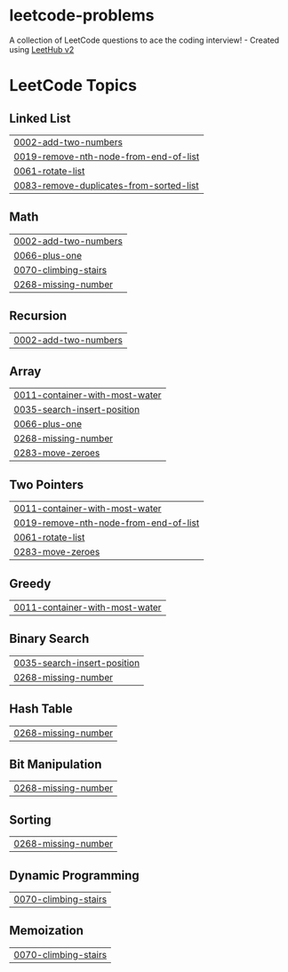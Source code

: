 # leetcode-problems
A collection of LeetCode questions to ace the coding interview! - Created using [LeetHub v2](https://github.com/arunbhardwaj/LeetHub-2.0)

<!---LeetCode Topics Start-->
# LeetCode Topics
## Linked List
|  |
| ------- |
| [0002-add-two-numbers](https://github.com/ecalban/leetcode-problems/tree/master/0002-add-two-numbers) |
| [0019-remove-nth-node-from-end-of-list](https://github.com/ecalban/leetcode-problems/tree/master/0019-remove-nth-node-from-end-of-list) |
| [0061-rotate-list](https://github.com/ecalban/leetcode-problems/tree/master/0061-rotate-list) |
| [0083-remove-duplicates-from-sorted-list](https://github.com/ecalban/leetcode-problems/tree/master/0083-remove-duplicates-from-sorted-list) |
## Math
|  |
| ------- |
| [0002-add-two-numbers](https://github.com/ecalban/leetcode-problems/tree/master/0002-add-two-numbers) |
| [0066-plus-one](https://github.com/ecalban/leetcode-problems/tree/master/0066-plus-one) |
| [0070-climbing-stairs](https://github.com/ecalban/leetcode-problems/tree/master/0070-climbing-stairs) |
| [0268-missing-number](https://github.com/ecalban/leetcode-problems/tree/master/0268-missing-number) |
## Recursion
|  |
| ------- |
| [0002-add-two-numbers](https://github.com/ecalban/leetcode-problems/tree/master/0002-add-two-numbers) |
## Array
|  |
| ------- |
| [0011-container-with-most-water](https://github.com/ecalban/leetcode-problems/tree/master/0011-container-with-most-water) |
| [0035-search-insert-position](https://github.com/ecalban/leetcode-problems/tree/master/0035-search-insert-position) |
| [0066-plus-one](https://github.com/ecalban/leetcode-problems/tree/master/0066-plus-one) |
| [0268-missing-number](https://github.com/ecalban/leetcode-problems/tree/master/0268-missing-number) |
| [0283-move-zeroes](https://github.com/ecalban/leetcode-problems/tree/master/0283-move-zeroes) |
## Two Pointers
|  |
| ------- |
| [0011-container-with-most-water](https://github.com/ecalban/leetcode-problems/tree/master/0011-container-with-most-water) |
| [0019-remove-nth-node-from-end-of-list](https://github.com/ecalban/leetcode-problems/tree/master/0019-remove-nth-node-from-end-of-list) |
| [0061-rotate-list](https://github.com/ecalban/leetcode-problems/tree/master/0061-rotate-list) |
| [0283-move-zeroes](https://github.com/ecalban/leetcode-problems/tree/master/0283-move-zeroes) |
## Greedy
|  |
| ------- |
| [0011-container-with-most-water](https://github.com/ecalban/leetcode-problems/tree/master/0011-container-with-most-water) |
## Binary Search
|  |
| ------- |
| [0035-search-insert-position](https://github.com/ecalban/leetcode-problems/tree/master/0035-search-insert-position) |
| [0268-missing-number](https://github.com/ecalban/leetcode-problems/tree/master/0268-missing-number) |
## Hash Table
|  |
| ------- |
| [0268-missing-number](https://github.com/ecalban/leetcode-problems/tree/master/0268-missing-number) |
## Bit Manipulation
|  |
| ------- |
| [0268-missing-number](https://github.com/ecalban/leetcode-problems/tree/master/0268-missing-number) |
## Sorting
|  |
| ------- |
| [0268-missing-number](https://github.com/ecalban/leetcode-problems/tree/master/0268-missing-number) |
## Dynamic Programming
|  |
| ------- |
| [0070-climbing-stairs](https://github.com/ecalban/leetcode-problems/tree/master/0070-climbing-stairs) |
## Memoization
|  |
| ------- |
| [0070-climbing-stairs](https://github.com/ecalban/leetcode-problems/tree/master/0070-climbing-stairs) |
<!---LeetCode Topics End-->